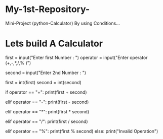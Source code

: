# My-1st-Repository-
Mini-Project (python-Calculator) By using Conditions...
# Lets build A Calculator
first = input("Enter first Number : ")
operator = input("Enter operator (+,-,*,/,% )")

second = input("Enter 2nd Number : ")
 
first = int(first)
second = int(second)

if operator == "+":
    print(first + second)

elif operator == "-":
    print(first - second)
    
elif operator == "*":
    print(first * second)
    
elif operator == "/":
    print(first / second)

elif operator == "%":
    print(first % second)
else:
    print("Invalid Operation")
